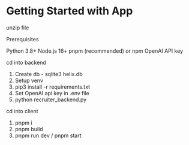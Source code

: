 # Getting Started with App

unzip file 

Prerequisites

Python 3.8+
Node.js 16+
pnpm (recommended) or npm
OpenAI API key

cd into backend

1) Create db - sqlite3 helix.db
2) Setup venv
3) pip3 install -r requirements.txt
4) Set OpenAI api key in .env file
4) python recruiter_backend.py

cd into client

1) pnpm i
2) pnpm build
3) pnpm run dev / pnpm start
